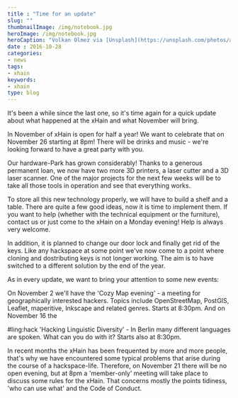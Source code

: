 ```yaml
---
title : "Time for an update"
slug: ""
thumbnailImage: /img/notebook.jpg
heroImage: /img/notebook.jpg
heroCaption: "Volkan Olmez via [Unsplash](https://unsplash.com/photos/aG-pvyMsbis) ([CC0](https://creativecommons.org/publicdomain/zero/1.0/deed.de))"
date : 2016-10-28
categories:
- news
tags:
- xhain
keywords:
- xhain
type: blog
---
```


It's been a while since the last one, so it's time again for a quick
update about what happened at the xHain and what November will bring.

In November of xHain is open for half a year! We want to celebrate that
on November 26 starting at 8pm! There will be drinks and music - we're
looking forward to have a great party with you.

Our hardware-Park has grown considerably! Thanks to a generous permanent
loan, we now have two more 3D printers, a laser cutter and a 3D laser
scanner. One of the major projects for the next few weeks will be to
take all those tools in operation and see that everything works.

To store all this new technology properly, we will have to build a shelf
and a table. There are quite a few good ideas, now it is time to
implement them.
If you want to help (whether with the technical equipment or the
furniture), contact us or just come to the xHain on a Monday evening!
Help is always very welcome.

In addition, it is planned to change our door lock and finally get rid
of the keys. Like any hackspace at some point we've now come to a point
where cloning and dostributing keys is not longer working. The aim is to
have switched to a different solution by the end of the year.

As in every update, we want to bring your attention to some new events:

On November 2 we'll have the 'Cozy Map evening' - a meeting for
geographically interested hackers. Topics include OpenStreetMap,
PostGIS, Leaflet, maperitive, Inkscape and related genres.
Starts at 8:30pm.
And on November 16 the <div>#ling:hack 'Hacking Linguistic Diversity' -
In Berlin many different languages ​​are spoken. What can you do with
it? Starts also at 8:30pm.

In recent months the xHain has been frequented by more and more people,
that's why we have encountered some typical problems that arise during
the course of a hackspace-life. Therefore, on November 21 there will be
no open evening, but at 8pm a 'member-only' meeting will take place to
discuss some rules for the xHain. That concerns mostly the points
tidiness, 'who can use what' and the Code of Conduct.
